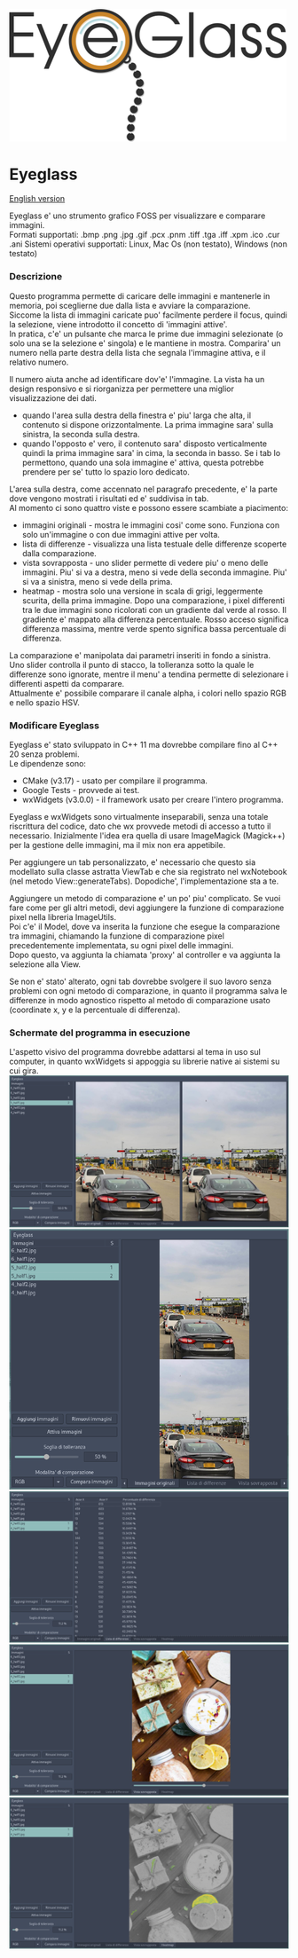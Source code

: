 <img src="docs/Eyeglass_logo.png" alt="logo Eyeglass" width="500" />   

# Eyeglass
[English version](README_en.md)

Eyeglass e' uno strumento grafico FOSS per visualizzare e comparare immagini.   
Formati supportati: .bmp .png .jpg .gif .pcx .pnm .tiff .tga .iff .xpm .ico .cur .ani
Sistemi operativi supportati: Linux, Mac Os (non testato), Windows (non testato)


### Descrizione
Questo programma permette di caricare delle immagini e mantenerle in memoria, poi sceglierne due dalla lista e avviare la comparazione.   
Siccome la lista di immagini caricate puo' facilmente perdere il focus, quindi la selezione, viene introdotto il concetto di 'immagini attive'.   
In pratica, c'e' un pulsante che marca le prime due immagini selezionate (o solo una se la selezione e' singola) e le mantiene in mostra. Comparira' un numero nella parte destra della lista che segnala l'immagine attiva, e il relativo numero.   

Il numero aiuta anche ad identificare dov'e' l'immagine. La vista ha un design responsivo e si riorganizza per permettere una miglior visualizzazione dei dati.   
* quando l'area sulla destra della finestra e' piu' larga che alta, il contenuto si dispone orizzontalmente. La prima immagine sara' sulla sinistra, la seconda sulla destra.
* quando l'opposto e' vero, il contenuto sara' disposto verticalmente quindi la prima immagine sara' in cima, la seconda in basso.
Se i tab lo permettono, quando una sola immagine e' attiva, questa potrebbe prendere per se' tutto lo spazio loro dedicato.

L'area sulla destra, come accennato nel paragrafo precedente, e' la parte dove vengono mostrati i risultati ed e' suddivisa in tab.   
Al momento ci sono quattro viste e possono essere scambiate a piacimento:
* immagini originali	- mostra le immagini cosi' come sono. Funziona con solo un'immagine o con due immagini attive per volta.
* lista di differenze	- visualizza una lista testuale delle differenze scoperte dalla comparazione.
* vista sovrapposta		- uno slider permette di vedere piu' o meno delle immagini. Piu' si va a destra, meno si vede della seconda immagine. Piu' si va a sinistra, meno si vede della prima.
* heatmap				- mostra solo una versione in scala di grigi, leggermente scurita, della prima immagine. Dopo una comparazione, i pixel differenti tra le due immagini sono ricolorati con un gradiente dal verde al rosso. Il gradiente e' mappato alla differenza percentuale. Rosso acceso significa differenza massima, mentre verde spento significa bassa percentuale di differenza.

La comparazione e' manipolata dai parametri inseriti in fondo a sinistra.   
Uno slider controlla il punto di stacco, la tolleranza sotto la quale le differenze sono ignorate, mentre il menu' a tendina permette di selezionare i differenti aspetti da comparare.   
Attualmente e' possibile comparare il canale alpha, i colori nello spazio RGB e nello spazio HSV.


### Modificare Eyeglass
Eyeglass e' stato sviluppato in C++ 11 ma dovrebbe compilare fino al C++ 20 senza problemi.   
Le dipendenze sono:
* CMake (v3.17)			- usato per compilare il programma.
* Google Tests			- provvede ai test.
* wxWidgets (v3.0.0)	- il framework usato per creare l'intero programma.

Eyeglass e wxWidgets sono virtualmente inseparabili, senza una totale riscrittura del codice, dato che wx provvede metodi di accesso a tutto il necessario. Inizialmente l'idea era quella di usare ImageMagick (Magick++) per la gestione delle immagini, ma il mix non era appetibile.

Per aggiungere un tab personalizzato, e' necessario che questo sia modellato sulla classe astratta ViewTab e che sia registrato nel wxNotebook (nel metodo View::generateTabs). Dopodiche', l'implementazione sta a te.   

Aggiungere un metodo di comparazione e' un po' piu' complicato. Se vuoi fare come per gli altri metodi, devi aggiungere la funzione di comparazione pixel nella libreria ImageUtils.   
Poi c'e' il Model, dove va inserita la funzione che esegue la comparazione tra immagini, chiamando la funzione di comparazione pixel precedentemente implementata, su ogni pixel delle immagini.   
Dopo questo, va aggiunta la chiamata 'proxy' al controller e va aggiunta la selezione alla View.   

Se non e' stato' alterato, ogni tab dovrebbe svolgere il suo lavoro senza problemi con ogni metodo di comparazione, in quanto il programma salva le differenze in modo agnostico rispetto al metodo di comparazione usato (coordinate x, y e la percentuale di differenza).

### Schermate del programma in esecuzione
L'aspetto visivo del programma dovrebbe adattarsi al tema in uso sul computer, in quanto wxWidgets si appoggia su librerie native ai sistemi su cui gira.   
![vista orizzontale](docs/screenshots/screen_orig_h.png)
![vista verticale](docs/screenshots/screen_orig_v.png)
![lista](docs/screenshots/screen_list.png)
![vista sovrapposta](docs/screenshots/screen_layer.png)
![heatmap](docs/screenshots/screen_heatmap.png)
